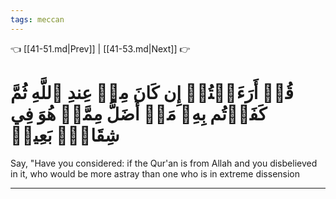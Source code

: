 ```yaml
---
tags: meccan
---
```


👈 [[41-51.md|Prev]] | [[41-53.md|Next]] 👉

# قُلۡ أَرَءَيۡتُمۡ إِن كَانَ مِنۡ عِندِ ٱللَّهِ ثُمَّ كَفَرۡتُم بِهِۦ مَنۡ أَضَلُّ مِمَّنۡ هُوَ فِي شِقَاقِۭ بَعِيدٖ

Say, "Have you considered: if the Qur'an is from Allah and you disbelieved in it, who would be more astray than one who is in extreme dissension

---

